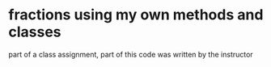 # fractions using my own methods and classes
part of a class assignment, part of this code was written by the instructor
